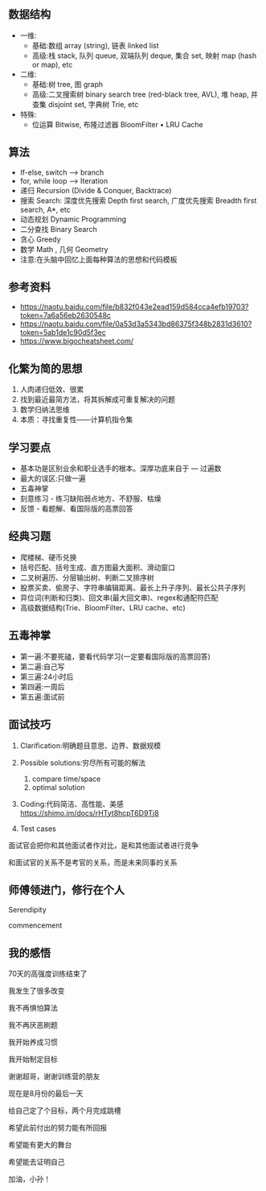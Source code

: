 ## 数据结构

- 一维:
  - 基础:数组 array (string), 链表 linked list
  - 高级:栈 stack, 队列 queue, 双端队列 deque, 集合 set, 映射 map (hash or map), etc
- 二维:
  - 基础:树 tree, 图 graph
  - 高级:二叉搜索树 binary search tree (red-black tree, AVL), 堆 heap, 并查集 disjoint set, 字典树 Trie, etc
- 特殊:
  - 位运算 Bitwise, 布隆过滤器 BloomFilter • LRU Cache

## 算法

- If-else, switch —> branch
- for, while loop —> Iteration
- 递归 Recursion (Divide & Conquer, Backtrace)
- 搜索 Search: 深度优先搜索 Depth first search, 广度优先搜索 Breadth first search, A*, etc
- 动态规划 Dynamic Programming
- 二分查找 Binary Search
- 贪心 Greedy
- 数学 Math , 几何 Geometry
- 注意:在头脑中回忆上面每种算法的思想和代码模板

## 参考资料

- https://naotu.baidu.com/file/b832f043e2ead159d584cca4efb19703?token=7a6a56eb2630548c
- https://naotu.baidu.com/file/0a53d3a5343bd86375f348b2831d3610?token=5ab1de1c90d5f3ec
- https://www.bigocheatsheet.com/

## 化繁为简的思想

1. 人肉递归低效、很累
2. 找到最近最简方法，将其拆解成可重复解决的问题
3. 数学归纳法思维
4. 本质：寻找重复性——计算机指令集

## 学习要点

- 基本功是区别业余和职业选手的根本。深厚功底来自于 — 过遍数
- 最大的误区:只做一遍
- 五毒神掌
- 刻意练习 - 练习缺陷弱点地方、不舒服、枯燥
- 反馈 - 看题解、看国际版的高票回答

## 经典习题

- 爬楼梯、硬币兑换
- 括号匹配、括号生成、直方图最大面积、滑动窗口 
- 二叉树遍历、分层输出树、判断二叉排序树 
- 股票买卖、偷房子、字符串编辑距离、最⻓上升子序列、最⻓公共子序列 
- 异位词(判断和归类)、回文串(最大回文串)、regex和通配符匹配 
- 高级数据结构(Trie、BloomFilter、LRU cache、etc)

## 五毒神掌

- 第一遍:不要死磕，要看代码学习(一定要看国际版的高票回答) 
- 第二遍:自己写
- 第三遍:24小时后
- 第四遍:一周后
- 第五遍:面试前

## 面试技巧

1. Clarification:明确题目意思、边界、数据规模
2. Possible solutions:穷尽所有可能的解法
   1. compare time/space 
   2. optimal solution
3. Coding:代码简洁、高性能、美感 https://shimo.im/docs/rHTyt8hcpT6D9Tj8

4. Test cases

面试官会把你和其他面试者作对比，是和其他面试者进行竞争

和面试官的关系不是考官的关系，而是未来同事的关系

## 师傅领进门，修行在个人

Serendipity

commencement

## 我的感悟

70天的高强度训练结束了

我发生了很多改变

我不再惧怕算法

我不再厌恶刷题

我开始养成习惯

我开始制定目标

谢谢超哥，谢谢训练营的朋友

现在是8月份的最后一天

给自己定了个目标，两个月完成跳槽

希望此前付出的努力能有所回报

希望能有更大的舞台

希望能去证明自己

加油，小孙！

